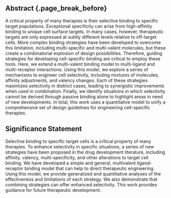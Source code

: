 ## Abstract {.page_break_before}

A critical property of many therapies is their selective binding to specific target populations. Exceptional specificity can arise from high-affinity binding to unique cell surface targets. In many cases, however, therapeutic targets are only expressed at subtly different levels relative to off-target cells. More complex binding strategies have been developed to overcome this limitation, including multi-specific and multi-valent molecules, but these create a combinatorial explosion of design possibilities. Therefore, guiding strategies for developing cell-specific binding are critical to employ these tools. Here, we extend a multi-valent binding model to multi-ligand and multi-receptor interactions. Using this model, we explore a series of mechanisms to engineer cell selectivity, including mixtures of molecules, affinity adjustments, and valency changes. Each of these strategies maximizes selectivity in distinct cases, leading to synergistic improvements when used in combination. Finally, we identify situations in which selectivity cannot be derived through passive binding alone to highlight areas in need of new developments. In total, this work uses a quantitative model to unify a comprehensive set of design guidelines for engineering cell-specific therapies.

## Significance Statement

Selective binding to specific target cells is a critical property of many therapies. To enhance selectivity in specific situations, a series of new strategies have been proposed in the drug development literature, including affinity, valency, multi-specificity, and other alterations to target cell binding. We have developed a simple and general, multivalent ligand-receptor binding model that can help to direct therapeutic engineering. Using this model, we provide generalized and quantitative analyses of the effectiveness and limitations of each strategy. We also demonstrate that combining strategies can offer enhanced selectivity. This work provides guidance for future therapeutic development.
